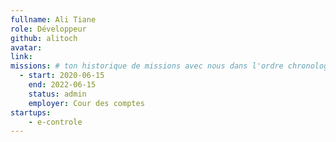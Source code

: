 ```yaml
---
fullname: Ali Tiane
role: Développeur
github: alitoch
avatar:
link:
missions: # ton historique de missions avec nous dans l'ordre chronologique. Remplis déjà la première pour commencer !
  - start: 2020-06-15
    end: 2022-06-15
    status: admin
    employer: Cour des comptes
startups:
    - e-controle
---
```

